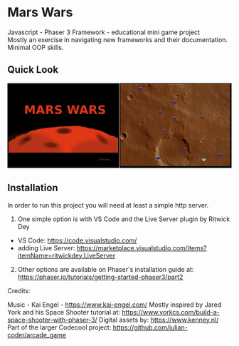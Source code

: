 # Mars Wars
Javascript - Phaser 3 Framework - educational mini game project  
Mostly an exercise in navigating new frameworks and their documentation. Minimal OOP skills.

## Quick Look
![alt text](assets-mars-wars/screenshot.jpg?raw=true)

## Installation
In order to run this project you will need at least a simple http server.  
1. One simple option is with VS Code and the Live Server plugin by Ritwick Dey
- VS Code: https://code.visualstudio.com/
- adding Live Server: https://marketplace.visualstudio.com/items?itemName=ritwickdey.LiveServer

2. Other options are available on Phaser's installation guide at: https://phaser.io/tutorials/getting-started-phaser3/part2

Credits:

Music - Kai Engel - https://www.kai-engel.com/
Mostly inspired by Jared York and his Space Shooter tutorial at: https://www.yorkcs.com/build-a-space-shooter-with-phaser-3/
Digital assets by: https://www.kenney.nl/
Part of the larger Codecool project: https://github.com/iulian-coder/arcade_game



